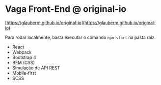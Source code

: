 # Vaga Front-End @ original-io

[https://glauberm.github.io/original-io](https://glauberm.github.io/original-io)

Para rodar localmente, basta executar o comando `npm start` na pasta raiz.

- React
- Webpack
- Bootstrap 4
- BEM (CSS)
- Simulação de API REST
- Mobile-first
- SCSS

